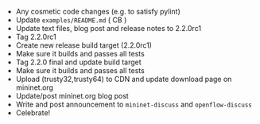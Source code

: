 * Any cosmetic code changes (e.g. to satisfy pylint)
* Update `examples/README.md` ( CB )
* Update text files, blog post and release notes to 2.2.0rc1
* Tag 2.2.0rc1
* Create new release build target (2.2.0rc1)
* Make sure it builds and passes all tests
* Tag 2.2.0 final and update build target
* Make sure it builds and passes all tests
* Upload (trusty32,trusty64) to CDN and update download page on mininet.org
* Update/post mininet.org blog post
* Write and post announcement to `mininet-discuss` and `openflow-discuss`
* Celebrate!


